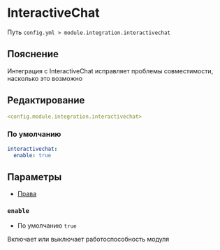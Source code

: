 # InteractiveChat
Путь `config.yml > module.integration.interactivechat`

## Пояснение
Интеграция с InteractiveChat исправляет проблемы совместимости, насколько это возможно

## Редактирование
```yaml
<config.module.integration.interactivechat>
```

### По умолчанию
```yaml
interactivechat:
  enable: true
```

## Параметры

- [Права](/ru/permissions/module/integration/interactivechat/)

### `enable`
- По умолчанию `true`

Включает или выключает работоспособность модуля

